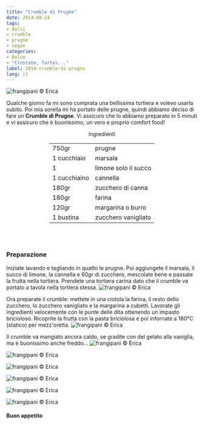 ```yaml
---
title: "Crumble di Prugne"
date: 2014-08-24
tags:
- dolci
- crumble
- prugne
- vegan
categories:
- Dolce
- "Crostate, Tartes..."
label: 2014-crumble-di-prugne
lang: it
---
```

![](header.jpeg "frangipani © Erica")

Qualche giorno fa mi sono comprata una bellissima tortiera e volevo usarla subito. Poi mia sorella mi ha portato delle prugne, quindi abbiamo deciso di fare un **Crumble di Prugne**. Vi assicuro che lo abbiamo preparato in 5 minuti e vi assicuro che è buonissimo, un vero e proprio comfort food!


<div id="wrapper" style="text-align: center">
  <div id="yourdiv" style="display: inline-block;">
    <div class="ingredients" itemscope itemtype="http://schema.org/Recipe">
      <span itemprop="name" style="display:none;">Crumble di Prugne</span>
      <span itemprop="recipeCategory" style="display:none;">Dolce</span>
      <img itemprop="image" style="display:none;" class="ignore-gallery-item" src="header.jpeg"/>
      <span itemprop="author" style="display:none;">Erica Raiano</span>
      <span itemprop="description" style="display:none;">Crumble di Prugne un comfort food pazzesco!</span>
      <div class="ingredients-title">Ingredienti</div>
      <table>
        <tbody>
          <tr itemprop="recipeIngredient">
            <td>750gr</td>
            <td>prugne</td>
          </tr>
          <tr itemprop="recipeIngredient">
            <td>1 cucchiaio</td>
            <td>marsala</td>
          </tr>
          <tr itemprop="recipeIngredient">
            <td>1</td>
            <td>limone solo il succo</td>
          </tr>
          <tr itemprop="recipeIngredient">
            <td>1 cucchiaino</td>
            <td>cannella</td>
          </tr>
          <tr itemprop="recipeIngredient">
            <td>180gr</td>
            <td>zucchero di canna</td>
          </tr>
          <tr itemprop="recipeIngredient">
            <td>180gr</td>
            <td>farina</td>
          </tr>
          <tr itemprop="recipeIngredient">
            <td>120gr</td>
            <td>margarina o burro</td>
          </tr>
          <tr itemprop="recipeIngredient">
            <td>1 bustina</td>
            <td>zucchero vanigliato</td>
          </tr>
        </tbody>
      </table>
      <br></br>
    </div>
  </div>
</div>


<h3>
  <font color="grey">
    <i class="fa fa-cogs"></i>
  </font> Preparazione
</h3>

Iniziate lavando e tagliando in quatto le prugne. Poi aggiungete il marsala, il succo di limone, la cannella e 60gr di zucchero, mescolate bene e passate la frutta nella tortiera. Prendete una tortiera carina dato che il crumble va portato a tavola nella tortiera stessa.
![](prugne.jpeg "frangipani © Erica")

Ora preparate il crumble: mettete in una ciotola la farina, il resto dello zucchero, lo zucchero vanigliato e la margarina a cubetti. Lavorate gli ingredienti velocemente con le punte delle dita ottenendo un impasto bricioloso. Ricoprite la frutta con la pasta briciolosa e poi infornate a 180°C (statico) per mezz'oretta.
![](teglia.jpeg "frangipani © Erica")

Il crumble va mangiato ancora caldo, se gradite con del gelato alla vaniglia, ma è buonissimo anche freddo...
![](risultato1.jpeg "frangipani © Erica")

![](risultato2.jpeg "frangipani © Erica")

![](risultato3.jpeg "frangipani © Erica")

![](risultato4.jpeg "frangipani © Erica")

![](risultato5.jpeg "frangipani © Erica")

![](risultato6.jpeg "frangipani © Erica")

<h4>Buon appetito
  <font color="red">
    <i class="fa fa-smile-o"></i>
  </font>
</h4>